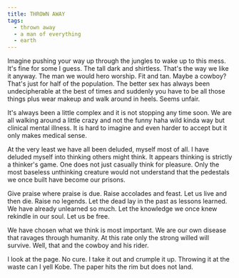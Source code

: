 ```yaml
---
title: THROWN AWAY
tags:
  - thrown away
  - a man of everything
  - earth
---
```

Imagine pushing your way up through the jungles to wake up to this mess. It's fine for some I guess. The tall dark and shirtless. That's the way we like it anyway. The man we would hero worship. Fit and tan. Maybe a cowboy?  That's just for half of the population. The better sex has always been undecipherable at the best of times and suddenly you have to be all those things plus wear makeup and walk around in heels. Seems unfair.

It's always been a little complex and it is not stopping any time soon. We are all walking around a little crazy and not the funny haha wild kinda way but clinical mental illness. It is hard to imagine and even harder to accept but it only makes medical sense.

At the very least we have all been deluded, myself most of all. I have deluded myself into thinking others might think. It appears thinking is strictly a thinker's game. One does not just casually think for pleasure. Only the most baseless unthinking creature would not understand that the pedestals we once built have become our prisons.

Give praise where praise is due. Raise accolades and feast. Let us live and then die. Raise no legends. Let the dead lay in the past as lessons learned. We have already unlearned so much. Let the knowledge we once knew rekindle in our soul. Let us be free.

We have chosen what we think is most important. We are our own disease that ravages through humanity. At this rate only the strong willed will survive. Well, that and the cowboy and his rider.

I look at the page. No cure. I take it out and crumple it up. Throwing it at the waste can I yell Kobe. The paper hits the rim but does not land.
